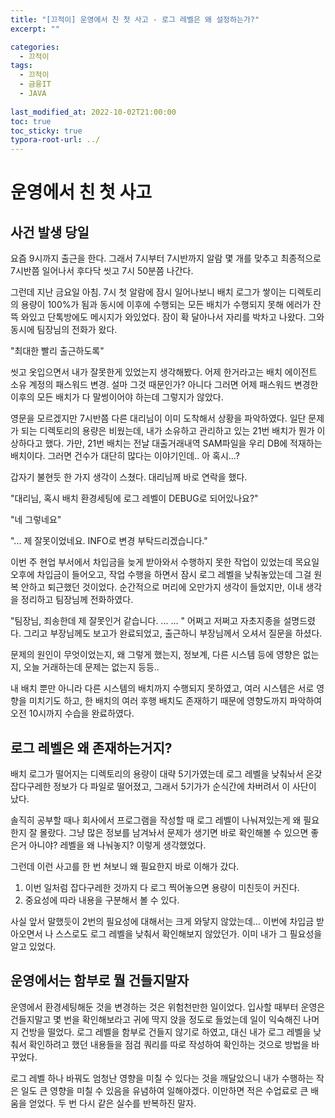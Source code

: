 ```yaml
---
title: "[끄적이] 운영에서 친 첫 사고 - 로그 레벨은 왜 설정하는가?"
excerpt: ""

categories:
  - 끄적이
tags:
  - 끄적이
  - 금융IT
  - JAVA
 
last_modified_at: 2022-10-02T21:00:00
toc: true
toc_sticky: true
typora-root-url: ../
---
```




# 운영에서 친 첫 사고

## 사건 발생 당일

요즘 9시까지 출근을 한다. 그래서 7시부터 7시반까지 알람 몇 개를 맞추고 최종적으로 7시반쯤 일어나서 후다닥 씻고 7시 50분쯤 나간다.

그런데 지난 금요일 아침. 7시 첫 알람에 잠시 일어나보니 배치 로그가 쌓이는 디렉토리의 용량이 100%가 됨과 동시에 이후에 수행되는 모든 배치가 수행되지 못해 에러가 잔뜩 와있고 단톡방에도 메시지가 와있었다. 잠이 확 달아나서 자리를 박차고 나왔다. 그와 동시에 팀장님의 전화가 왔다. 



"최대한 빨리 출근하도록"



씻고 옷입으면서 내가 잘못한게 있었는지 생각해봤다. 어제 한거라고는 배치 에이전트 소유 계정의 패스워드 변경. 설마 그것 때문인가? 아니다 그러면 어제 패스워드 변경한 이후의 모든 배치가 다 말썽이어야 하는데 그렇지가 않았다.



영문을 모르겠지만 7시반쯤 다른 대리님이 이미 도착해서 상황을 파악하였다. 일단 문제가 되는 디렉토리의 용량은 비웠는데, 내가 소유하고 관리하고 있는 21번 배치가 뭔가 이상하다고 했다. 가만, 21번 배치는 전날 대출거래내역 SAM파일을 우리 DB에 적재하는 배치이다. 그러면 건수가 대단히 많다는 이야기인데..  아 혹시...? 

갑자기 불현듯 한 가지 생각이 스쳤다. 대리님께 바로 연락을 했다.



"대리님, 혹시 배치 환경세팅에 로그 레벨이 DEBUG로 되어있나요?"

"네 그렇네요"

"...  제 잘못이었네요. INFO로 변경 부탁드리겠습니다."



이번 주 현업 부서에서 차입금을 늦게 받아와서 수행하지 못한 작업이 있었는데 목요일 오후에 차입금이 들어오고, 작업 수행을 하면서 잠시 로그 레벨을 낮춰놓았는데 그걸 원복 안하고 퇴근했던 것이었다. 순간적으로 머리에 오만가지 생각이 들었지만, 이내 생각을 정리하고 팀장님께 전화하였다. 



"팀장님, 죄송한데 제 잘못인거 같습니다. ... ... "  어쩌고 저쩌고 자초지종을 설명드렸다. 그리고 부장님께도 보고가 완료되었고, 출근하니 부장님께서 오셔서 질문을 하셨다.

문제의 원인이 무엇이었는지, 왜 그렇게 했는지, 정보계, 다른 시스템 등에 영향은 없는지,  오늘 거래하는데 문제는 없는지 등등..

내 배치 뿐만 아니라 다른 시스템의 배치까지 수행되지 못하였고, 여러 시스템은 서로 영향을 미치기도 하고, 한 배치의 여러 후행 배치도 존재하기 때문에 영향도까지 파악하여 오전 10시까지 수습을 완료하였다.



## 로그 레벨은 왜 존재하는거지? 

배치 로그가 떨어지는 디렉토리의 용량이 대략 5기가였는데 로그 레벨을 낮춰놔서 온갖 잡다구레한 정보가 다 파일로 떨어졌고, 그래서 5기가가 순식간에 차버려서 이 사단이 났다.

솔직히 공부할 때나 회사에서 프로그램을 작성할 때 로그 레벨이 나눠져있는게 왜 필요한지 잘 몰랐다. 그냥 많은 정보를 남겨놔서 문제가 생기면 바로 확인해볼 수 있으면 좋은거 아니야? 레벨을 왜 나눠놓지? 이렇게 생각했었다.

그런데 이런 사고를 한 번 쳐보니 왜 필요한지 바로 이해가 갔다.

1. 이번 일처럼 잡다구레한 것까지 다 로그 찍어놓으면 용량이 미친듯이 커진다.
2. 중요성에 따라 내용을 구분해서 볼 수 있다.

사실 앞서 말했듯이 2번의 필요성에 대해서는 크게 와닿지 않았는데...  이번에 차입금 받아오면서 나 스스로도 로그 레벨을 낮춰서 확인해보지 않았던가. 이미 내가 그 필요성을 알고 있었다. 



## 운영에서는 함부로 뭘 건들지말자

운영에서 환경세팅해둔 것을 변경하는 것은 위험천만한 일이었다. 입사할 때부터 운영은 건들지말고 몇 번을 확인해보라고 귀에 딱지 앉을 정도로 들었는데 일이 익숙해진 나머지 건방을 떨었다. 로그 레벨을 함부로 건들지 않기로 하였고, 대신 내가 로그 레벨을 낮춰서 확인하려고 했던 내용들을 점검 쿼리를 따로 작성하여 확인하는 것으로 방법을 바꾸었다. 



로그 레벨 하나 바꿔도 엄청난 영향을 미칠 수 있다는 것을 깨달았으니 내가 수행하는 작은 일도 큰 영향을 미칠 수 있음을 유념하여 일해야겠다. 이만하면 적은 수업료로 큰 배움을 얻었다. 두 번 다시 같은 실수를 반복하진 말자.

